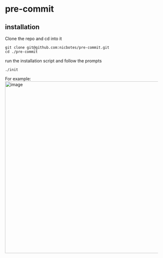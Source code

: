 # pre-commit

## installation

Clone the repo and cd into it

```
git clone git@github.com:nicbotes/pre-commit.git
cd ./pre-commit
```

run the installation script and follow the prompts

```
./init
```

For example:
<img width="565" alt="image" src="https://user-images.githubusercontent.com/3964065/176630654-18210780-ba2a-426b-b66a-cc0b8596d50c.png">
